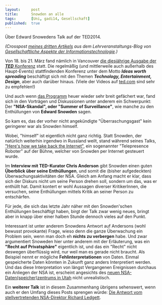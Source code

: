 ```yaml
---
layout: 	post
title: 		Snowden an alle
tags: 		[Uni, gadi14, Gesellschaft]
published: 	true
---
```


&Uuml;ber Edward Snowedens Talk auf der TED2014.

*(Crosspost [meines dritten Artikels](http://tugll.tugraz.at/blog/view/41510/snowden-an-alle-holt-euch-das-internet-zuruck) aus dem Lehrveranstaltungs-Blog von [Gesellschaftliche Aspekte der Informationstechnologie](http://blog.2904.cc/2014/03/14/gadi14/).)*

Von 18. bis 21. M&auml;rz fand n&auml;mlich in Vancouver <a href="http://www.ted.com/talks/browse?event=256&amp;sort=newest">die&nbsp;diesj&auml;hrige Ausgabe der <strong><em>TED</em></strong> Konferenz</a> statt. Die regelm&auml;&szlig;ig (und mittlerweile auch au&szlig;erhalb des Haupt-Events) stattfindenden Konferenz unter dem Motto&nbsp;<strong><em>Ideas worth spreading</em></strong> besch&auml;ftigt sich mit den Themen <strong><em>Technology, Entertainment, Design</em></strong>, aber auch dar&uuml;ber hinaus. (Viele der Videos auf <a href="http://ted.com">ted.com</a> sind sehr zu empfehlen!)

Und auch wenn <a href="http://conferences.ted.com/TED2014/program/guide.php">das Programm</a> heuer wieder sehr breit gef&auml;chert war, fand sich in den Vortr&auml;gen und Diskussionen unter anderem ein Schwerpunkt: Der <strong>"NSA-Skandal", oder "Summer of Surveillance"</strong>, wie manche zu den Enth&uuml;llungen von <strong>Edward Snowden</strong> sagen.

So kam es, das der vorher nicht angek&uuml;ndigte "&Uuml;berraschungsgast" kein geringerer war als Snowden himself.

Wobei, "himself" ist eigentlich nicht ganz richtig. Statt Snowden, der nat&uuml;rlich weiterhin irgendwo in Russland weilt, stand w&auml;hrend seines Talks, <a href="http://on.ted.com/tm0Z">"Here's how we take back the Internet"</a>, ein sogenannter "Telepresence Roboter" auf der B&uuml;hne, welcher von Snowden per Internet gesteuert wurde.

Im <strong>Interview mit TED-Kurator Chris Anderson</strong> gibt Snowden einen guten <strong>&Uuml;berblick &uuml;ber seine Enth&uuml;llungen</strong>, und somit die (bisher aufgedeckten) &Uuml;berwachungsaktivit&auml;ten der NSA. Gleich am Anfang macht er klar, dass sich der Diskurs nicht um seine Person drehen soll, sondern um das, was er enth&uuml;llt hat. Damit kontert er wohl Aussagen diverser KritikerInnen, die versuchen, seine Enth&uuml;llungen mittels Kritik an seiner Person zu entsch&auml;rfen.

F&uuml;r jede, die sich das letzte Jahr n&auml;her mit den Snowden'schen Enth&uuml;llungen besch&auml;ftigt haben, birgt der Talk zwar wenig neues, bringt aber in knapp &uuml;ber einer halben Stunde dennoch vieles auf den Punkt.

Interessant ist unter anderem Snowdens Antwort auf Andersons (wohl bewusst provokante) Frage, wieso denn die ganze &Uuml;berwachung ein Problem sein, wenn man doch eh <strong>nichts zu verbergen</strong> habe. Und zwar argumentiert Snoweden hier unter anderem mit der Erl&auml;uterung, was ein <strong>"Recht auf Privatsph&auml;re"</strong> eigentlich ist, und das ein "Recht" nicht deswegen &uuml;berfl&uuml;ssig wird, nur weil man es gerade nicht braucht. Als Beispiel nennt er m&ouml;gliche <strong>Fehlinterpretationen</strong> von Daten. Einmal gespeicherte Daten k&ouml;nnten in Zukunft ganz anders Interpretiert werden. Und das diese Interpretation von l&auml;ngst Vergangenen Ereignissen durchaus ein Anliegen der NSA ist, erscheint angesichts des <a href="https://en.wikipedia.org/wiki/Utah_Data_Center">neuen NSA-Daten(speicher)zentrums in Utah</a> nicht unrealistisch.</p>


Ein <strong>weiterer Talk</strong> ist in diesem Zusammenhang &uuml;brigens sehenswert, wenn auch er den Umfang dieses Posts sprengen w&uuml;rde: <a href="http://on.ted.com/a06N7">Die Antwort vom stellvertretenden NSA-Direktor Richard Ledgett</a>.